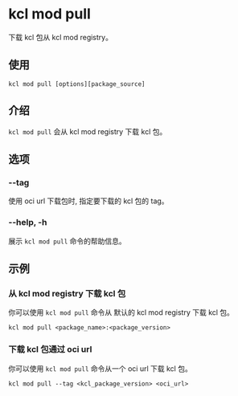 # kcl mod pull

下载 kcl 包从 kcl mod registry。

## 使用

```shell
kcl mod pull [options][package_source]
```

## 介绍

`kcl mod pull` 会从 kcl mod registry 下载 kcl 包。

## 选项

### --tag

使用 oci url 下载包时, 指定要下载的 kcl 包的 tag。

### --help, -h

展示 `kcl mod pull` 命令的帮助信息。

## 示例

### 从 kcl mod registry 下载 kcl 包

你可以使用 `kcl mod pull` 命令从 默认的 kcl mod registry 下载 kcl 包。

```shell
kcl mod pull <package_name>:<package_version>
```

### 下载 kcl 包通过 oci url

你可以使用 `kcl mod pull` 命令从一个 oci url 下载 kcl 包。

```shell
kcl mod pull --tag <kcl_package_version> <oci_url>
```
